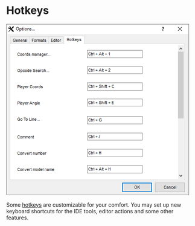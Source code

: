 # Hotkeys

![](../../.gitbook/assets/options-hotkeys-en.png)

Some [hotkeys](../hotkeys.md) are customizable for your comfort. You may set up new keyboard shortcuts for the IDE tools, editor actions and some other features.

